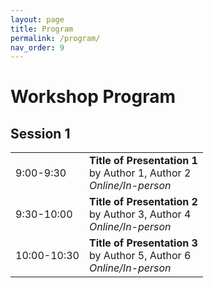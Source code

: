 ```yaml
---
layout: page
title: Program
permalink: /program/
nav_order: 9
---
```


# Workshop Program

## Session 1

|     |                              |
|-----|------------------------------|
| 9:00-9:30   | **Title of Presentation 1**<br/>by Author 1, Author 2<br/>*Online/In-person* |
| 9:30-10:00 | **Title of Presentation 2**<br/>by Author 3, Author 4<br/>*Online/In-person* |
| 10:00-10:30 | **Title of Presentation 3**<br/>by Author 5, Author 6<br/>*Online/In-person* |


       
